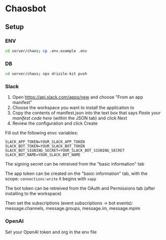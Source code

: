 # Chaosbot

## Setup

### ENV

```sh
cd server/chaos; cp .env.example .env
```

### DB

```sh
cd server/chaos; npx drizzle-kit push
```

### Slack

1. Open https://api.slack.com/apps/new and choose "From an app manifest"
2. Choose the workspace you want to install the application to
3. Copy the contents of manifest.json into the text box that says _Paste your manifest code here_ (within the JSON tab) and click Next
4. Review the configuration and click Create

Fill out the following envc variables:

```
SLACK_APP_TOKEN=YOUR_SLACK_APP_TOKEN
SLACK_BOT_TOKEN=YOUR_SLACK_BOT_TOKEN
SLACK_BOT_SIGNING_SECRET=YOUR_SLACK_BOT_SIGNING_SECRET
SLACK_BOT_NAME=YOUR_SLACK_BOT_NAME
```

The signing secret can be retreived from the "basic information" tab

The app token can be created on the "basic information" tab, with the scope: `connections:write` it begins with `xapp`

The bot token can be retreived from the OAuth and Permissions tab (after installing to the workspace)

Then set the subscriptions (event subscriptions -> bot events): message.channels, message.groups, message.im, message.mpim

### OpenAI

Set your OpenAI token and org in the env file
